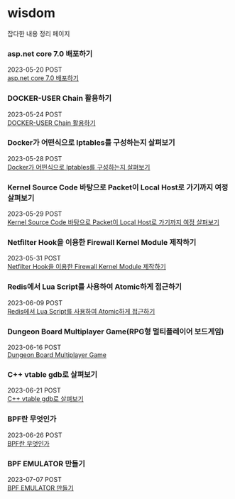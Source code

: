 # wisdom
 잡다한 내용 정리 페이지


### asp.net core 7.0 배포하기   
2023-05-20 POST    
[asp.net core 7.0 배포하기 ](./asp_net_core_publish/asp_net_core_build.md)  

### DOCKER-USER Chain 활용하기   
2023-05-24 POST   
[DOCKER-USER Chain 활용하기 ](./docker_iptables/docker_iptables.md)  

### Docker가 어떤식으로 Iptables를 구성하는지 살펴보기  
2023-05-28 POST    
[Docker가 어떤식으로 Iptables를 구성하는지 살펴보기](./docker_iptables_principle/docker_iptables_principle.md)  

### Kernel Source Code 바탕으로 Packet이 Local Host로 가기까지 여정 살펴보기   
2023-05-29 POST    
[Kernel Source Code 바탕으로 Packet이 Local Host로 가기까지 여정 살펴보기](./packet_flow_with_kernel_code/packet_flow_with_kernel_code.md)  

### Netfilter Hook을 이용한 Firewall Kernel Module 제작하기   
2023-05-31 POST    
[Netfilter Hook을 이용한 Firewall Kernel Module 제작하기 ](https://github.com/txuna/tufirewall)  

### Redis에서 Lua Script를 사용하여 Atomic하게 접근하기  
2023-06-09 POST  
[Redis에서 Lua Script를 사용하여 Atomic하게 접근하기](./redis_lua_script/RedisLuaScript.md)  

### Dungeon Board Multiplayer Game(RPG형 멀티플레이어 보드게임)
2023-06-16 POST  
[Dungeon Board Multiplayer Game](https://github.com/txuna/DungeonBoard)

### C++ vtable gdb로 살펴보기
2023-06-21 POST  
[C++ vtable gdb로 살펴보기](./Cpp_vtable/cpp_vtable_gdb.md)   

### BPF란 무엇인가 
2023-06-26 POST  
[BPF란 무엇인가](./bpf_what/BPF_WHAT.md)     


### BPF EMULATOR 만들기 
2023-07-07 POST  
[BPF EMULATOR 만들기](https://github.com/txuna/bpf_emulator)  